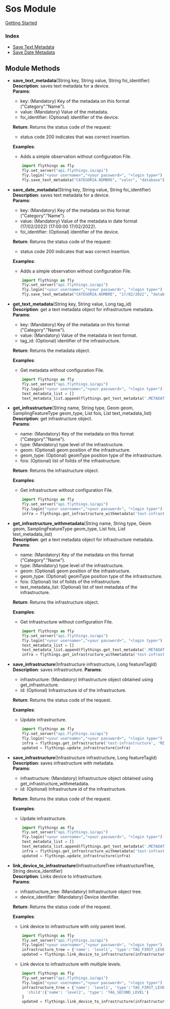 # Sos Module

[Getting Started](https://github.com/flythings/python)

### Index

* [Save Text Metadata](#save_text_metadata)
* [Save Date Metadata](#save_date_metadata)

## Module Methods

- <a name="save_text_metadata"></a>**save_text_metadata**(String key, String value, String foi_identifier)    
  **Description**: saves text metadata for a device.   
  **Params**:
    - key: (Mandatory) Key of the metadata on this format ("Category"."Name").
    - value: (Mandatory) Value of the metadata.
    - foi_identifier: (Optional) identifier of the device.

  **Return**: Returns the status code of the request:
    - status code 200 indicates that was correct insertion.

  **Examples**:
    * Adds a simple observation without configuration File.
    ```PYTHON  
        import flythings as fly   
        fly.set_server("api.flythings.io/api")    
        fly.login("<your username>","<your password>", "<login type>")
        fly.save_text_metadata("CATEGORIA.NOMBRE", "valor", "database")    
    ```

- <a name="save_date_metadata"></a>**save_date_metadata**(String key, String value, String foi_identifier)    
  **Description**: saves text metadata for a device.   
  **Params**:
    - key: (Mandatory) Key of the metadata on this format ("Category"."Name").
    - value: (Mandatory) Value of the metadata in date format (17/02/2022) (17:00:00 17/02/2022).
    - foi_identifier: (Optional) identifier of the device.

  **Return**: Returns the status code of the request:
    - status code 200 indicates that was correct insertion.

  **Examples**:
    * Adds a simple observation without configuration File.
    ```PYTHON  
        import flythings as fly   
        fly.set_server("api.flythings.io/api")    
        fly.login("<your username>","<your password>", "<login type>")
        fly.save_text_metadata("CATEGORIA.NOMBRE", "17/02/2022", "database")    
    ```

- <a name="get_text_metadata"></a>**get_text_metadata**(String key, String value, Long tag_id)    
  **Description**: get a text metadata object for infrastructure metadata.   
  **Params**:
    - key: (Mandatory) Key of the metadata on this format ("Category"."Name").
    - value: (Mandatory) Value of the metadata in text format.
    - tag_id: (Optional) identifier of the infrastructure.

  **Return**: Returns the metadata object.

  **Examples**:
    * Get metadata without configuration File.
    ```PYTHON  
        import flythings as fly   
        fly.set_server("api.flythings.io/api")    
        fly.login("<your username>","<your password>", "<login type>")
        text_metadata_list = []
        text_metadata_list.append(flythings.get_text_metadata('.METADATA_TEST', 'test-metadata'))   
    ```

- <a name="get_infrastructure"></a>**get_infrastructure**(String name, String type, Geom geom, SamplingFeatureType
  geom_type, List<Long> fois, List<Metadata> text_metadata_list)    
  **Description**: get infrastructure object.   
  **Params**:
    - name: (Mandatory) Key of the metadata on this format ("Category"."Name").
    - type: (Mandatory) type level of the infrastructure.
    - geom: (Optional) geom position of the infrastructure.
    - geom_type: (Optional) geomType position type of the infrastructure.
    - fois: (Optional) list of foiIds of the infrastructure.

  **Return**: Returns the infrastructure object.

  **Examples**:
    * Get infrastructure without configuration File.
    ```PYTHON  
        import flythings as fly   
        fly.set_server("api.flythings.io/api")    
        fly.login("<your username>","<your password>", "<login type>")
        infra = flythings.get_infrastructure_withmetadata('test-infrastructure', 'MILKCHAIN_FARM', None, None, None)
    ```

- <a name="get_infrastructure_withmetadata"></a>**get_infrastructure_withmetadata**(String name, String type, Geom geom,
  SamplingFeatureType geom_type, List<Long> fois, List<Metadata> text_metadata_list)    
  **Description**: get a text metadata object for infrastructure metadata.   
  **Params**:
    - name: (Mandatory) Key of the metadata on this format ("Category"."Name").
    - type: (Mandatory) type level of the infrastructure.
    - geom: (Optional) geom position of the infrastructure.
    - geom_type: (Optional) geomType position type of the infrastructure.
    - fois: (Optional) list of foiIds of the infrastructure.
    - text_metadata_list: (Optional) list of text metadata of the infrastructure.

  **Return**: Returns the infrastructure object.

  **Examples**:
    * Get infrastructure without configuration File.
    ```PYTHON  
        import flythings as fly   
        fly.set_server("api.flythings.io/api")    
        fly.login("<your username>","<your password>", "<login type>")
        text_metadata_list = []
        text_metadata_list.append(flythings.get_text_metadata('.METADATA_TEST', 'test-metadata'))
        infra = flythings.get_infrastructure_withmetadata('test-infrastructure', 'MILKCHAIN_FARM', None, None, None, text_metadata_list)
   
    ```

- <a name="save_infrastructure"></a>**save_infrastructure**(Infrastructure infrastructure, Long featureTagId)    
  **Description**: saves infrastructure.
  **Params**:
    - infrastructure: (Mandatory) Infrastructure object obtained using get_infrastructure.
    - id: (Optional) Infrastructure id of the infrastructure.

  **Return**: Returns the status code of the request.

  **Examples**:
    * Update infrastructure.
    ```PYTHON  
        import flythings as fly   
        fly.set_server("api.flythings.io/api")    
        fly.login("<your username>","<your password>", "<login type>")
        infra = flythings.get_infrastructure('test-infrastructure', 'MILKCHAIN_FARM', None, None, None)
        updated = flythings.update_infrastructure(infra)
    ```

- <a name="save_infrastructure_withmetadata"></a>**save_infrastructure**(Infrastructure infrastructure, Long featureTagId)    
  **Description**: saves infrastructure with metadata.   
  **Params**:
    - infrastructure: (Mandatory) Infrastructure object obtained using get_infrastructure_withmetadata.
    - id: (Optional) Infrastructure id of the infrastructure.

  **Return**: Returns the status code of the request.

  **Examples**:
    * Update infrastructure.
    ```PYTHON  
        import flythings as fly   
        fly.set_server("api.flythings.io/api")    
        fly.login("<your username>","<your password>", "<login type>")
        text_metadata_list = []
        text_metadata_list.append(flythings.get_text_metadata('.METADATA_TEST', 'test-metadata'))
        infra = flythings.get_infrastructure_withmetadata('test-infrastructure', 'MILKCHAIN_FARM', None, None, None, text_metadata_list)
        updated = flythings.update_infrastructure(infra)
    ```
  

- <a name="link_device_to_infrastructure"></a>**link_device_to_infrastructure**(InfrastructureTree infrastructureTree, String device_identifier)    
  **Description**: Links device to infrastructure.   
  **Params**:
    - infrastructure_tree: (Mandatory) Infrastructure object tree.
    - device_identifier: (Mandatory) Device identifier.

  **Return**: Returns the status code of the request.

  **Examples**:
    * Link device to infrastructure with only parent level.
    ```PYTHON  
        import flythings as fly   
        fly.set_server("api.flythings.io/api")    
        fly.login("<your username>","<your password>", "<login type>")
        infrastructure_tree = {'name': 'level1', 'type':'TAG_FIRST_LEVEL'}
        updated = flythings.link_device_to_infrastructure(infrastructure_tree, 'TestDeviceIdentifier')
    ```
    * Link device to infrastructure with multiple levels.
    ```PYTHON  
        import flythings as fly   
        fly.set_server("api.flythings.io/api")    
        fly.login("<your username>","<your password>", "<login type>")
        infrastructure_tree = {'name': 'level1', 'type':'TAG_FIRST_LEVEL',
          'child':{'name': 'level2', 'type': 'TAG_SECOND_LEVEL'}
        }
        updated = flythings.link_device_to_infrastructure(infrastructure_tree, 'TestDeviceIdentifier')
    ```